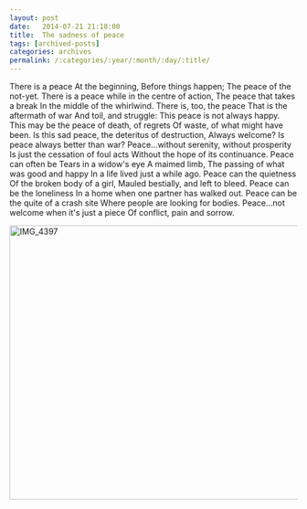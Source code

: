 ```yaml
---
layout: post
date:	2014-07-21 21:18:00
title:  The sadness of peace
tags: [archived-posts]
categories: archives
permalink: /:categories/:year/:month/:day/:title/
---
```

There is a peace
At the beginning,
Before things happen;
The peace of the not-yet.
There is a peace while in the centre of action,
The peace that takes a break
In the middle of the whirlwind.
There is, too, the peace
That is the aftermath of war
And toil, and struggle:
This peace is not always happy.
This may be the peace of death, of regrets
Of waste, of what might have been.
Is this sad peace, the deteritus of destruction,
Always welcome? Is peace always better than war?
Peace...without serenity, without prosperity
Is just the cessation of foul acts
Without the hope of its continuance.
Peace can often be
Tears in a widow's eye
A maimed limb,
The passing of what was good and happy
In a life lived just a while ago.
Peace can the quietness
Of the broken body of a girl,
Mauled bestially, and left to bleed.
Peace can be the loneliness 
In a home when one partner has walked out.
Peace can be the quite of a crash site
Where people are looking for bodies.
Peace...not welcome when it's just a piece
Of conflict, pain and sorrow.


<a href="https://www.flickr.com/photos/86494503@N00/14685930266" title="IMG_4397 by mohandep, on Flickr"><img src="https://farm3.staticflickr.com/2900/14685930266_4982b108c4_z.jpg" width="640" height="480" alt="IMG_4397"></a>
